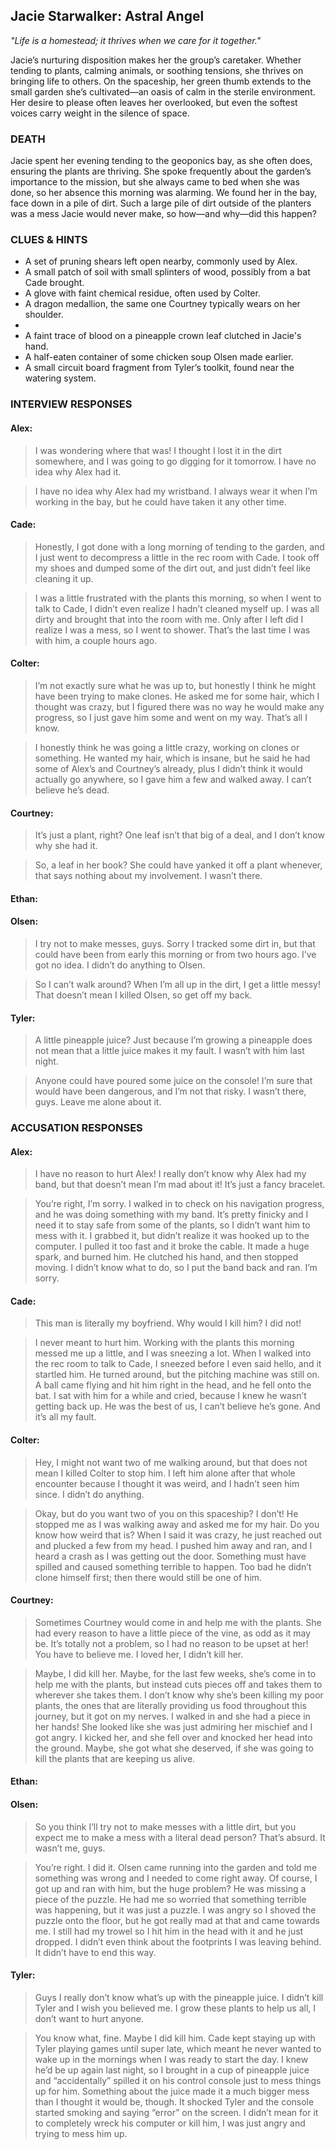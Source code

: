 ## Jacie Starwalker: Astral Angel

*"Life is a homestead; it thrives when we care for it together."*

Jacie’s nurturing disposition makes her the group’s caretaker. Whether tending to plants, calming animals, or soothing tensions, she thrives on bringing life to others. On the spaceship, her green thumb extends to the small garden she’s cultivated—an oasis of calm in the sterile environment. Her desire to please often leaves her overlooked, but even the softest voices carry weight in the silence of space.

### DEATH

Jacie spent her evening tending to the geoponics bay, as she often does, ensuring the plants are thriving. She spoke frequently about the garden’s importance to the mission, but she always came to bed when she was done, so her absence this morning was alarming. We found her in the bay, face down in a pile of dirt. Such a large pile of dirt outside of the planters was a mess Jacie would never make, so how—and why—did this happen?

### CLUES & HINTS

- A set of pruning shears left open nearby, commonly used by Alex. 
- A small patch of soil with small splinters of wood, possibly from a bat Cade brought. 
- A glove with faint chemical residue, often used by Colter. 
- A dragon medallion, the same one Courtney typically wears on her shoulder.
- 
- A faint trace of blood on a pineapple crown leaf clutched in Jacie's hand. 
- A half-eaten container of some chicken soup Olsen made earlier. 
- A small circuit board fragment from Tyler’s toolkit, found near the watering system. 

### INTERVIEW RESPONSES

#### Alex:

> I was wondering where that was! I thought I lost it in the dirt somewhere, and I was going to go digging for it tomorrow. I have no idea why Alex had it.

> I have no idea why Alex had my wristband. I always wear it when I’m working in the bay, but he could have taken it any other time.

#### Cade:

> Honestly, I got done with a long morning of tending to the garden, and I just went to decompress a little in the rec room with Cade. I took off my shoes and dumped some of the dirt out, and just didn’t feel like cleaning it up.

> I was a little frustrated with the plants this morning, so when I went to talk to Cade, I didn’t even realize I hadn’t cleaned myself up. I was all dirty and brought that into the room with me. Only after I left did I realize I was a mess, so I went to shower. That’s the last time I was with him, a couple hours ago.

#### Colter:

> I’m not exactly sure what he was up to, but honestly I think he might have been trying to make clones. He asked me for some hair, which I thought was crazy, but I figured there was no way he would make any progress, so I just gave him some and went on my way. That’s all I know.

> I honestly think he was going a little crazy, working on clones or something. He wanted my hair, which is insane, but he said he had some of Alex’s and Courtney’s already, plus I didn’t think it would actually go anywhere, so I gave him a few and walked away. I can’t believe he’s dead.

#### Courtney:

> It’s just a plant, right? One leaf isn’t that big of a deal, and I don’t know why she had it.

> So, a leaf in her book? She could have yanked it off a plant whenever, that says nothing about my involvement. I wasn’t there.

#### Ethan:

> 

> 

#### Olsen:

> I try not to make messes, guys. Sorry I tracked some dirt in, but that could have been from early this morning or from two hours ago. I’ve got no idea. I didn’t do anything to Olsen.

> So I can’t walk around? When I’m all up in the dirt, I get a little messy! That doesn’t mean I killed Olsen, so get off my back.

#### Tyler:

> A little pineapple juice? Just because I’m growing a pineapple does not mean that a little juice makes it my fault. I wasn’t with him last night.

> Anyone could have poured some juice on the console! I’m sure that would have been dangerous, and I’m not that risky. I wasn’t there, guys. Leave me alone about it.

### ACCUSATION RESPONSES

#### Alex:

> I have no reason to hurt Alex! I really don’t know why Alex had my band, but that doesn’t mean I’m mad about it! It’s just a fancy bracelet.

> You’re right, I’m sorry. I walked in to check on his navigation progress, and he was doing something with my band. It’s pretty finicky and I need it to stay safe from some of the plants, so I didn’t want him to mess with it. I grabbed it, but didn’t realize it was hooked up to the computer. I pulled it too fast and it broke the cable. It made a huge spark, and burned him. He clutched his hand, and then stopped moving. I didn’t know what to do, so I put the band back and ran. I’m sorry.

#### Cade:

> This man is literally my boyfriend. Why would I kill him? I did not!

> I never meant to hurt him. Working with the plants this morning messed me up a little, and I was sneezing a lot. When I walked into the rec room to talk to Cade, I sneezed before I even said hello, and it startled him. He turned around, but the pitching machine was still on. A ball came flying and hit him right in the head, and he fell onto the bat. I sat with him for a while and cried, because I knew he wasn’t getting back up. He was the best of us, I can’t believe he’s gone. And it’s all my fault.

#### Colter:

> Hey, I might not want two of me walking around, but that does not mean I killed Colter to stop him. I left him alone after that whole encounter because I thought it was weird, and I hadn’t seen him since. I didn’t do anything.

> Okay, but do you want two of you on this spaceship? I don’t! He stopped me as I was walking away and asked me for my hair. Do you know how weird that is? When I said it was crazy, he just reached out and plucked a few from my head. I pushed him away and ran, and I heard a crash as I was getting out the door. Something must have spilled and caused something terrible to happen. Too bad he didn’t clone himself first; then there would still be one of him.

#### Courtney:

> Sometimes Courtney would come in and help me with the plants. She had every reason to have a little piece of the vine, as odd as it may be. It’s totally not a problem, so I had no reason to be upset at her! You have to believe me. I loved her, I didn’t kill her.

> Maybe, I did kill her. Maybe, for the last few weeks, she’s come in to help me with the plants, but instead cuts pieces off and takes them to wherever she takes them. I don’t know why she’s been killing my poor plants, the ones that are literally providing us food throughout this journey, but it got on my nerves. I walked in and she had a piece in her hands! She looked like she was just admiring her mischief and I got angry. I kicked her, and she fell over and knocked her head into the ground. Maybe, she got what she deserved, if she was going to kill the plants that are keeping us alive.

#### Ethan:

> 

> 

#### Olsen:

> So you think I’ll try not to make messes with a little dirt, but you expect me to make a mess with a literal dead person? That’s absurd. It wasn’t me, guys.

> You’re right. I did it. Olsen came running into the garden and told me something was wrong and I needed to come right away. Of course, I  got up and ran with him, but the huge problem? He was missing a piece of the puzzle. He had me so worried that something terrible was happening, but it was just a puzzle. I was angry so I shoved the puzzle onto the floor, but he got really mad at that and came towards me. I still had my trowel so I hit him in the head with it and he just dropped. I didn’t even think about the footprints I was leaving behind. It didn’t have to end this way.

#### Tyler:

> Guys I really don’t know what’s up with the pineapple juice. I didn’t kill Tyler and I wish you believed me. I grow these plants to help us all, I don’t want to hurt anyone.

> You know what, fine. Maybe I did kill him. Cade kept staying up with Tyler playing games until super late, which meant he never wanted to wake up in the mornings when I was ready to start the day. I knew he’d be up again last night, so I brought in a cup of pineapple juice and “accidentally” spilled it on his control console just to mess things up for him. Something about the juice made it a much bigger mess than I thought it would be, though. It shocked Tyler and the console started smoking and saying “error” on the screen. I didn’t mean for it to completely wreck his computer or kill him, I was just angry and trying to mess him up.